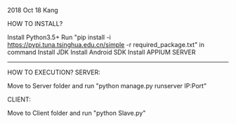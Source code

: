 2018 Oct 18
Kang

HOW TO INSTALL?

Install Python3.5+
Run "pip install -i https://pypi.tuna.tsinghua.edu.cn/simple -r required_package.txt" in command
Install JDK
Install Android SDK
Install APPIUM SERVER

-------------------------------------------------------------------------
HOW TO EXECUTION?
SERVER:

Move to Server folder and run "python manage.py runserver IP:Port"


CLIENT:

Move to Client folder and run "python Slave.py"